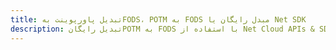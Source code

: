 ---title: تبدیل پاورپوینت بهFODS، POTM به FODS مبدل رایگان یا Net SDKdescription: تبدیل رایگانPOTM به FODS با استفاده از Net Cloud APIs & SDK. همچنین اسناد Microsoft PowerPoint را در Cloud ایجاد، ویرایش و رندر کنید.---